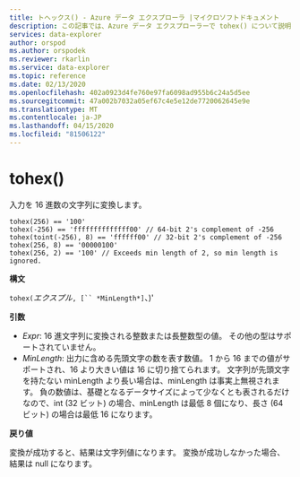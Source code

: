 ```yaml
---
title: トヘックス() - Azure データ エクスプローラ |マイクロソフトドキュメント
description: この記事では、Azure データ エクスプローラーで tohex() について説明します。
services: data-explorer
author: orspod
ms.author: orspodek
ms.reviewer: rkarlin
ms.service: data-explorer
ms.topic: reference
ms.date: 02/13/2020
ms.openlocfilehash: 402a0923d4fe760e97fa6098ad955b6c24a5d5ee
ms.sourcegitcommit: 47a002b7032a05ef67c4e5e12de7720062645e9e
ms.translationtype: MT
ms.contentlocale: ja-JP
ms.lasthandoff: 04/15/2020
ms.locfileid: "81506122"
---
```

# <a name="tohex"></a>tohex()

入力を 16 進数の文字列に変換します。

```kusto
tohex(256) == '100'
tohex(-256) == 'ffffffffffffff00' // 64-bit 2's complement of -256
tohex(toint(-256), 8) == 'ffffff00' // 32-bit 2's complement of -256
tohex(256, 8) == '00000100'
tohex(256, 2) == '100' // Exceeds min length of 2, so min length is ignored.
```

**構文**

`tohex(`*エクスプル*`, [`` *MinLength*]`、)'

**引数**

* *Expr*: 16 進文字列に変換される整数または長整数型の値。  その他の型はサポートされていません。
* *MinLength*: 出力に含める先頭文字の数を表す数値。  1 から 16 までの値がサポートされ、16 より大きい値は 16 に切り捨てられます。  文字列が先頭文字を持たない minLength より長い場合は、minLength は事実上無視されます。  負の数値は、基礎となるデータサイズによって少なくとも表されるだけなので、int (32 ビット) の場合、minLength は最低 8 個になり、長さ (64 ビット) の場合は最低 16 になります。

**戻り値**

変換が成功すると、結果は文字列値になります。
変換が成功しなかった場合、結果は null になります。